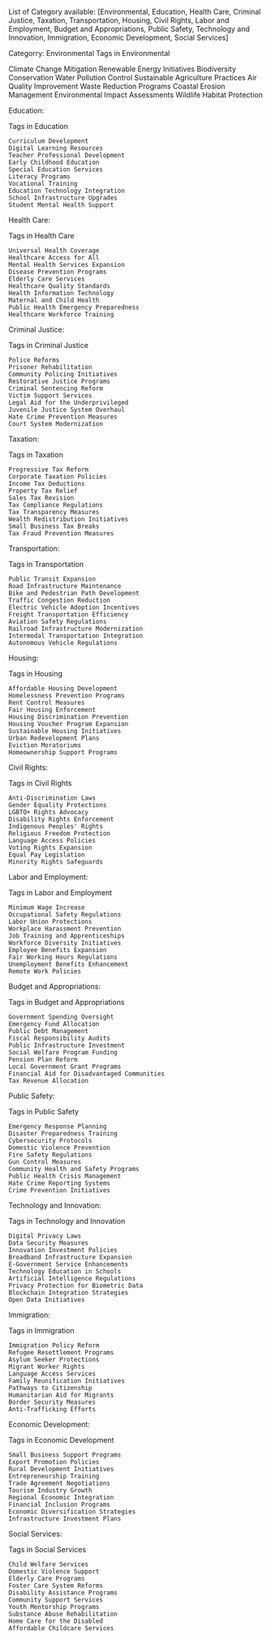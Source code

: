 List of Category available: [Environmental, Education, Health Care, Criminal Justice, Taxation, Transportation, Housing, Civil Rights, Labor and Employment, Budget and Appropriations, Public Safety, Technology and Innovation, Immigration, Economic Development,
Social Services]

Categorry: Environmental
Tags in Environmental
  
  Climate Change Mitigation
  Renewable Energy Initiatives
  Biodiversity Conservation
  Water Pollution Control
  Sustainable Agriculture Practices
  Air Quality Improvement
  Waste Reduction Programs
  Coastal Erosion Management
  Environmental Impact Assessments
  Wildlife Habitat Protection

Education:

  Tags in Education

    Curriculum Development
    Digital Learning Resources
    Teacher Professional Development
    Early Childhood Education
    Special Education Services
    Literacy Programs
    Vocational Training
    Education Technology Integration
    School Infrastructure Upgrades
    Student Mental Health Support

Health Care:

  Tags in Health Care
  
    Universal Health Coverage
    Healthcare Access for All
    Mental Health Services Expansion
    Disease Prevention Programs
    Elderly Care Services
    Healthcare Quality Standards
    Health Information Technology
    Maternal and Child Health
    Public Health Emergency Preparedness
    Healthcare Workforce Training

Criminal Justice:

  Tags in Criminal Justice
  
    Police Reforms
    Prisoner Rehabilitation
    Community Policing Initiatives
    Restorative Justice Programs
    Criminal Sentencing Reform
    Victim Support Services
    Legal Aid for the Underprivileged
    Juvenile Justice System Overhaul
    Hate Crime Prevention Measures
    Court System Modernization

Taxation:

  Tags in Taxation
  
    Progressive Tax Reform
    Corporate Taxation Policies
    Income Tax Deductions
    Property Tax Relief
    Sales Tax Revision
    Tax Compliance Regulations
    Tax Transparency Measures
    Wealth Redistribution Initiatives
    Small Business Tax Breaks
    Tax Fraud Prevention Measures

Transportation:

  Tags in Transportation
  
    Public Transit Expansion
    Road Infrastructure Maintenance
    Bike and Pedestrian Path Development
    Traffic Congestion Reduction
    Electric Vehicle Adoption Incentives
    Freight Transportation Efficiency
    Aviation Safety Regulations
    Railroad Infrastructure Modernization
    Intermodal Transportation Integration
    Autonomous Vehicle Regulations

Housing:

  Tags in Housing
  
    Affordable Housing Development
    Homelessness Prevention Programs
    Rent Control Measures
    Fair Housing Enforcement
    Housing Discrimination Prevention
    Housing Voucher Program Expansion
    Sustainable Housing Initiatives
    Urban Redevelopment Plans
    Eviction Moratoriums
    Homeownership Support Programs

Civil Rights:

  Tags in Civil Rights
  
    Anti-Discrimination Laws
    Gender Equality Protections
    LGBTQ+ Rights Advocacy
    Disability Rights Enforcement
    Indigenous Peoples' Rights
    Religious Freedom Protection
    Language Access Policies
    Voting Rights Expansion
    Equal Pay Legislation
    Minority Rights Safeguards

Labor and Employment:

  Tags in Labor and Employment
  
    Minimum Wage Increase
    Occupational Safety Regulations
    Labor Union Protections
    Workplace Harassment Prevention
    Job Training and Apprenticeships
    Workforce Diversity Initiatives
    Employee Benefits Expansion
    Fair Working Hours Regulations
    Unemployment Benefits Enhancement
    Remote Work Policies

Budget and Appropriations:

  Tags in Budget and Appropriations
  
    Government Spending Oversight
    Emergency Fund Allocation
    Public Debt Management
    Fiscal Responsibility Audits
    Public Infrastructure Investment
    Social Welfare Program Funding
    Pension Plan Reform
    Local Government Grant Programs
    Financial Aid for Disadvantaged Communities
    Tax Revenue Allocation

Public Safety:

  Tags in Public Safety
  
    Emergency Response Planning
    Disaster Preparedness Training
    Cybersecurity Protocols
    Domestic Violence Prevention
    Fire Safety Regulations
    Gun Control Measures
    Community Health and Safety Programs
    Public Health Crisis Management
    Hate Crime Reporting Systems
    Crime Prevention Initiatives

Technology and Innovation:

  Tags in Technology and Innovation
  
    Digital Privacy Laws
    Data Security Measures
    Innovation Investment Policies
    Broadband Infrastructure Expansion
    E-Government Service Enhancements
    Technology Education in Schools
    Artificial Intelligence Regulations
    Privacy Protection for Biometric Data
    Blockchain Integration Strategies
    Open Data Initiatives

Immigration:

  Tags in Immigration
  
    Immigration Policy Reform
    Refugee Resettlement Programs
    Asylum Seeker Protections
    Migrant Worker Rights
    Language Access Services
    Family Reunification Initiatives
    Pathways to Citizenship
    Humanitarian Aid for Migrants
    Border Security Measures
    Anti-Trafficking Efforts

Economic Development:

  Tags in Economic Development
  
    Small Business Support Programs
    Export Promotion Policies
    Rural Development Initiatives
    Entrepreneurship Training
    Trade Agreement Negotiations
    Tourism Industry Growth
    Regional Economic Integration
    Financial Inclusion Programs
    Economic Diversification Strategies
    Infrastructure Investment Plans

Social Services:

  Tags in Social Services
  
    Child Welfare Services
    Domestic Violence Support
    Elderly Care Programs
    Foster Care System Reforms
    Disability Assistance Programs
    Community Support Services
    Youth Mentorship Programs
    Substance Abuse Rehabilitation
    Home Care for the Disabled
    Affordable Childcare Services
